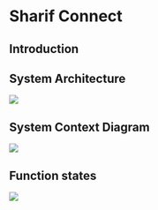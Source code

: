 # Sharif Connect

## Introduction

## System Architecture
[![](https://mermaid.ink/img/pako:eNqVVMtu2lAQ_ZWru0okoMQYaLxg0XTDJqpU0UXljQOXhxpsauymLUIqEQUWfED_gIeqOC6klE2_417Y9Us6Y_Owg6sUJLCxZ845c87YLVo0SowqtMne20wvspc1rWJqdVUn8GloplUr1hqabpFCk5lEa5LVhI-4y8fcjajJYwXcHcH9RaB0PSQnN-zqQ43dnB62vdCK75hewl7xlY9W38RAdP98GYo-H0Gn-I0HPoWrvcPmN68uPdIZd8UAymZ45Vlet0xNZ9Zh_euqZtbKl8zadI2QUvREn_ApKhed9XA1IXyOqkVH1X0IHD-eyxXyCoGhvmMlSMPZRA8xoN9HJheGrrPihrmQh6bNfNDpQN-dGADCjE-xG_xZOfwejwg3BbBfQAuS8P49v4OJXNQ2547o-5gbuPhejuvN0SW-lLDvYoAGzoDU5U4U5MF8q4no-h54jhKVohr-gBQqjZzrCAnhGXI5SEvxfbz1FsfzYccXESZciYfIpxgFDOUE-yCRgeiI2-18e8LdAoR0P4oGtcIXIMdoVWBNfLgdSPwfPsDpQnThd-lH6cBhDmB-DCeA9gAMHT4MrR1Hs_hPvsR9D4xz-lTyHj7EuX9qwoyB1DBpBXLCgYBm_oRUz4DgQ_8f-wJRLviSHLE2j-0_AIjamn2VC3X4MC2O25cIgGijx942_NjI7a3DMYH26JeeqtMYrZi1ElUs02YxWmdmXcO_tIVEKrWqrM5UqsBpiZU1-9pCq9rQBi-rt4ZR33aahl2pUqWsXTfhn90oadb2Xb0rAcXMvDBs3aLKuYdAlRb9SBVJTidkOXWWkdOp85R0JmVi9BNV5GwiKWVSElxOy8ms1I7Rzx5lMvE8m27_BUoMF74?type=png)](https://mermaid.live/edit#pako:eNqVVMtu2lAQ_ZWru0okoMQYaLxg0XTDJqpU0UXljQOXhxpsauymLUIqEQUWfED_gIeqOC6klE2_417Y9Us6Y_Owg6sUJLCxZ845c87YLVo0SowqtMne20wvspc1rWJqdVUn8GloplUr1hqabpFCk5lEa5LVhI-4y8fcjajJYwXcHcH9RaB0PSQnN-zqQ43dnB62vdCK75hewl7xlY9W38RAdP98GYo-H0Gn-I0HPoWrvcPmN68uPdIZd8UAymZ45Vlet0xNZ9Zh_euqZtbKl8zadI2QUvREn_ApKhed9XA1IXyOqkVH1X0IHD-eyxXyCoGhvmMlSMPZRA8xoN9HJheGrrPihrmQh6bNfNDpQN-dGADCjE-xG_xZOfwejwg3BbBfQAuS8P49v4OJXNQ2547o-5gbuPhejuvN0SW-lLDvYoAGzoDU5U4U5MF8q4no-h54jhKVohr-gBQqjZzrCAnhGXI5SEvxfbz1FsfzYccXESZciYfIpxgFDOUE-yCRgeiI2-18e8LdAoR0P4oGtcIXIMdoVWBNfLgdSPwfPsDpQnThd-lH6cBhDmB-DCeA9gAMHT4MrR1Hs_hPvsR9D4xz-lTyHj7EuX9qwoyB1DBpBXLCgYBm_oRUz4DgQ_8f-wJRLviSHLE2j-0_AIjamn2VC3X4MC2O25cIgGijx942_NjI7a3DMYH26JeeqtMYrZi1ElUs02YxWmdmXcO_tIVEKrWqrM5UqsBpiZU1-9pCq9rQBi-rt4ZR33aahl2pUqWsXTfhn90oadb2Xb0rAcXMvDBs3aLKuYdAlRb9SBVJTidkOXWWkdOp85R0JmVi9BNV5GwiKWVSElxOy8ms1I7Rzx5lMvE8m27_BUoMF74)
## System Context Diagram
[![](https://mermaid.ink/img/pako:eNpdkEFTgzAQhf9KZi9eClOgQMlBnWnHGS9e9KLGQ4SlzQgJE0K1Mvx3F1qmanLavO-93U0PuSkQOJSV-cz30jr2tBWa0dHBq4A7VVVYsI2yeYUC3pjnXTMdknKvW1UgeySPKkk5m0Ii2DO2JzAiULWsRXtAe_OPejAnaEVQ1yI7NPpCRCNxnHPi255V8h0rzgTkUl85lhutMXfMGabRCWDDb6c-ZyeU_Zf022liX9mp2bwrNSChQc5KL6dt57T4IlgKGUaH0LCAnVUFcGc7XECNtpZjCf1oE-D2WNN3jdMW0n4IEHogTyP1izH1bLOm2-2Bl7JqqeqaQjrcKrmz8oKgLtBuTKcd8HhKAN7DF3AvyvxkGazDIFil8TJbZyQf6T1YJn66TNMsSbIwyOIwGxbwPbUN_DAJ0ngVZVGcpjHd4Qfv65o3?type=png)](https://mermaid.live/edit#pako:eNpdkEFTgzAQhf9KZi9eClOgQMlBnWnHGS9e9KLGQ4SlzQgJE0K1Mvx3F1qmanLavO-93U0PuSkQOJSV-cz30jr2tBWa0dHBq4A7VVVYsI2yeYUC3pjnXTMdknKvW1UgeySPKkk5m0Ii2DO2JzAiULWsRXtAe_OPejAnaEVQ1yI7NPpCRCNxnHPi255V8h0rzgTkUl85lhutMXfMGabRCWDDb6c-ZyeU_Zf022liX9mp2bwrNSChQc5KL6dt57T4IlgKGUaH0LCAnVUFcGc7XECNtpZjCf1oE-D2WNN3jdMW0n4IEHogTyP1izH1bLOm2-2Bl7JqqeqaQjrcKrmz8oKgLtBuTKcd8HhKAN7DF3AvyvxkGazDIFil8TJbZyQf6T1YJn66TNMsSbIwyOIwGxbwPbUN_DAJ0ngVZVGcpjHd4Qfv65o3)

## Function states 
[![](https://mermaid.ink/img/pako:eNqNUs9vmzAU_lee3imRAAUCOHDYVq1Sk0s3abtsdQ8edohVsJExSzuU_72GrIRWmlZ84X36fjw_vx4LzQXm6Ps-VYVWe1nmVAHYg6hFDkbw7nGoK_akO5sDZ6URVI30faWPxYEZC9-vBw7A1eKO4jfrIIr3S_D9D3DTU_wqVQmqDYPWseU-kAYWIYmCKA3COA3W8fIjxdPZ4sap4IdoR_F2Egt7Eb8h3-qRu7sERf8KSmZBu1dBM-yvnwoTd5kvnW0lFzDAFtyAlCgsWA3nhKGxozYP7rpnh-3cIXpl8E7xS0sqTJ18y34LYEXRirYdlE33q5IFSGWFcXJYVPLBvdNVwwyz4EGpdVkJD8JgPA5pFWuGQSynGOc8D9rdhi5op_7XJjDFp-C3ZtPQyPu8fDhKe3ArdXacG0af-oHdjOtX2NOUc8G5ZLXD0cPSSI65NZ3wsBamZkOJ_aChOC4xxdz9cjbMmaqT0zRM_dS6fpEZ3ZUHzPesal3VNZxZcS3dnrN6Qo1QXJjPulMW82gTjyaY9_joynUWJKssXm3iDSFJlqYePmHukywJVpssXpMsI2lITh7-GWPDIFuTKF1lKXFfnKTR6RlQDhFh?type=png)](https://mermaid.live/edit#pako:eNqNUs9vmzAU_lee3imRAAUCOHDYVq1Sk0s3abtsdQ8edohVsJExSzuU_72GrIRWmlZ84X36fjw_vx4LzQXm6Ps-VYVWe1nmVAHYg6hFDkbw7nGoK_akO5sDZ6URVI30faWPxYEZC9-vBw7A1eKO4jfrIIr3S_D9D3DTU_wqVQmqDYPWseU-kAYWIYmCKA3COA3W8fIjxdPZ4sap4IdoR_F2Egt7Eb8h3-qRu7sERf8KSmZBu1dBM-yvnwoTd5kvnW0lFzDAFtyAlCgsWA3nhKGxozYP7rpnh-3cIXpl8E7xS0sqTJ18y34LYEXRirYdlE33q5IFSGWFcXJYVPLBvdNVwwyz4EGpdVkJD8JgPA5pFWuGQSynGOc8D9rdhi5op_7XJjDFp-C3ZtPQyPu8fDhKe3ArdXacG0af-oHdjOtX2NOUc8G5ZLXD0cPSSI65NZ3wsBamZkOJ_aChOC4xxdz9cjbMmaqT0zRM_dS6fpEZ3ZUHzPesal3VNZxZcS3dnrN6Qo1QXJjPulMW82gTjyaY9_joynUWJKssXm3iDSFJlqYePmHukywJVpssXpMsI2lITh7-GWPDIFuTKF1lKXFfnKTR6RlQDhFh)

